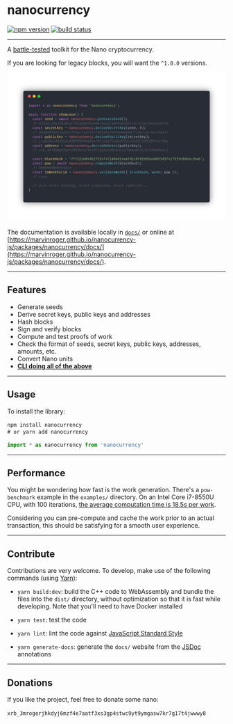 # nanocurrency

[![npm version](https://img.shields.io/npm/v/nanocurrency.svg)](https://www.npmjs.com/package/nanocurrency)
[![build status](https://travis-ci.org/marvinroger/nanocurrency-js.svg?branch=master)](https://travis-ci.org/marvinroger/nanocurrency-js)

---

A [battle-tested](__tests__) toolkit for the Nano cryptocurrency.

If you are looking for legacy blocks, you will want the `^1.0.0` versions.

![Code showcase](https://raw.githubusercontent.com/marvinroger/nanocurrency-js/master/showcase.png)

The documentation is available locally in [`docs/`](docs/) or online at [https://marvinroger.github.io/nanocurrency-js/packages/nanocurrency/docs/](https://marvinroger.github.io/nanocurrency-js/packages/nanocurrency/docs/).

---

## Features

- Generate seeds
- Derive secret keys, public keys and addresses
- Hash blocks
- Sign and verify blocks
- Compute and test proofs of work
- Check the format of seeds, secret keys, public keys, addresses, amounts, etc.
- Convert Nano units
- **[CLI doing all of the above](https://www.npmjs.com/package/nanocurrency-cli)**

---

## Usage

To install the library:

```
npm install nanocurrency
# or yarn add nanocurrency
```

```js
import * as nanocurrency from 'nanocurrency'
```

---

## Performance

You might be wondering how fast is the work generation. There's a `pow-benchmark` example in the `examples/` directory.
On an Intel Core i7-8550U CPU, with 100 iterations, [the average computation time is 18.5s per work](https://gist.github.com/marvinroger/5181d213df1306fe2f7af0578d365aa3).

Considering you can pre-compute and cache the work prior to an actual transaction, this should be satisfying for a smooth user experience.

---

## Contribute

Contributions are very welcome. To develop, make use of the following commands (using [Yarn](https://yarnpkg.com)):

- `yarn build:dev`: build the C++ code to WebAssembly and bundle the files into the `dist/` directory, without optimization so that it is fast while developing. Note that you'll need to have Docker installed

- `yarn test`: test the code

- `yarn lint`: lint the code against [JavaScript Standard Style](https://standardjs.com)

- `yarn generate-docs`: generate the `docs/` website from the [JSDoc](http://usejsdoc.org) annotations

---

## Donations

If you like the project, feel free to donate some nano:

`xrb_3mrogerjhkdyj6mzf4e7aatf3xs3gp4stwc9yt9ymgasw7kr7g17t4jwwwy8`
